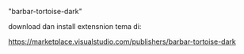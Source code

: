 "barbar-tortoise-dark"

download dan install extensnion tema di:

https://marketplace.visualstudio.com/publishers/barbar-tortoise-dark